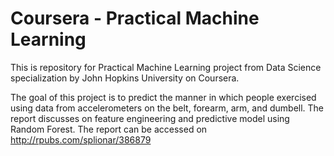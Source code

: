# Coursera - Practical Machine Learning

This is repository for Practical Machine Learning project from Data Science specialization by John Hopkins University on Coursera.

The goal of this project is to predict the manner in which people exercised using data from accelerometers on the belt, forearm, arm, and dumbell. The report discusses on feature engineering and predictive model using Random Forest. The report can be accessed on http://rpubs.com/splionar/386879
